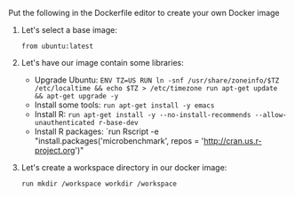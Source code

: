 
Put the following in the Dockerfile editor to create your own Docker image
1. Let's select a base image:

	`from ubuntu:latest`

2. Let's have our image contain some libraries:

	* Upgrade Ubuntu:
		`ENV TZ=US
RUN ln -snf /usr/share/zoneinfo/$TZ /etc/localtime && echo $TZ > /etc/timezone
run apt-get update && apt-get upgrade -y`
	* Install some tools: 
		`run apt-get install -y emacs`
	* Install R:
		`run apt-get install -y --no-install-recommends --allow-unauthenticated r-base-dev`
	* Install R packages:
		`run Rscript -e "install.packages('microbenchmark', repos = 'http://cran.us.r-project.org')"

3. Let's create a workspace directory in our docker image:

	`run mkdir /workspace
workdir /workspace`